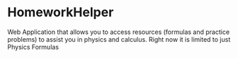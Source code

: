 # HomeworkHelper
Web Application that allows you to access resources (formulas and practice problems) to assist you in physics and calculus. Right now it is limited to just Physics Formulas
